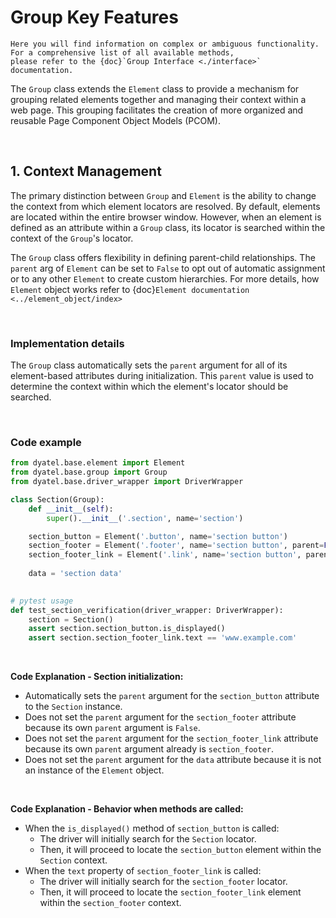 # Group Key Features

```{note}
Here you will find information on complex or ambiguous functionality. 
For a comprehensive list of all available methods, 
please refer to the {doc}`Group Interface <./interface>` documentation.
```

The `Group` class extends the `Element` class to provide a mechanism for grouping related elements together and managing
their context within a web page. This grouping facilitates the creation of more organized and reusable 
Page Component Object Models (PCOM).

<br>

## 1. Context Management

The primary distinction between `Group` and `Element` is the ability to change the context from which element locators
are resolved. By default, elements are located within the entire browser window. However, when an element is defined
as an attribute within a `Group` class, its locator is searched within the context of the `Group`'s locator.

The `Group` class offers flexibility in defining parent-child relationships. 
The `parent` arg of `Element` can be set to `False` to opt out of automatic assignment or to any other `Element` 
to create custom hierarchies. For more details, how `Element` object works refer to {doc}`Element documentation <../element_object/index>`

<br>

### Implementation details

The `Group` class automatically sets the `parent` argument for all of its element-based attributes during initialization.
This `parent` value is used to determine the context within which the element's locator should be searched.

<br>

### Code example

```python
from dyatel.base.element import Element
from dyatel.base.group import Group
from dyatel.base.driver_wrapper import DriverWrapper

class Section(Group):
    def __init__(self):
        super().__init__('.section', name='section')

    section_button = Element('.button', name='section button')
    section_footer = Element('.footer', name='section button', parent=False)
    section_footer_link = Element('.link', name='section button', parent=section_footer)
    
    data = 'section data'
    

# pytest usage    
def test_section_verification(driver_wrapper: DriverWrapper):
    section = Section()
    assert section.section_button.is_displayed()
    assert section.section_footer_link.text == 'www.example.com'
```

<br>

**Code Explanation - Section initialization:**

* Automatically sets the `parent` argument for the `section_button` attribute to the `Section` instance.
* Does not set the `parent` argument for the `section_footer` attribute because its own `parent` argument is `False`.
* Does not set the `parent` argument for the `section_footer_link` attribute because its own `parent` argument already is `section_footer`.
* Does not set the `parent` argument for the `data` attribute because it is not an instance of the `Element` object.

<br>

**Code Explanation - Behavior when methods are called:**

* When the `is_displayed()` method of `section_button` is called:
    * The driver will initially search for the `Section` locator.
    * Then, it will proceed to locate the `section_button` element within the `Section` context.
* When the `text` property of `section_footer_link` is called:
    * The driver will initially search for the `section_footer` locator.
    * Then, it will proceed to locate the `section_footer_link` element within the `section_footer` context.
